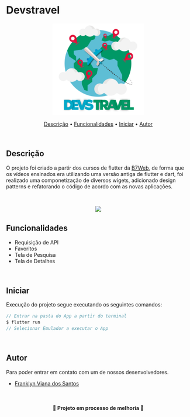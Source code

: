 # Devstravel

<p align="center"><img src="assets/flutter1_devstravel_logo.png" height="250" width="250"></p>

<p align="center">
 <a href="#description">Descrição</a> •
 <a href="#funcionalidades">Funcionalidades</a> • 
 <a href="#iniciar">Iniciar</a> • 
 <a href="#autor">Autor</a>
</p><br>

## Descrição

O projeto foi criado a partir dos cursos de flutter da <a align="center" href="https://b7web.com.br/fullstack/?gclid=Cj0KCQjwsrWZBhC4ARIsAGGUJupcaXGql2EkWl69UTS7Ss4BpXDDeg1X5hYRAgBy6bzzKgNoOek0WPIaAvDNEALw_wcB&ref=I24108426I">B7Web</a>, de forma que os vídeos ensinados era utilizando uma versão antiga de flutter e dart, foi realizado uma componetização de diversos wigets, adicionado design patterns e refatorando o código de acordo com as novas aplicações.

<br><p align="center"><img src="https://user-images.githubusercontent.com/26207086/192075200-b3bb50d3-4a71-422e-ac97-e14569785a58.gif" width="400"></p>

## Funcionalidades

- Requisição de API
- Favoritos
- Tela de Pesquisa
- Tela de Detalhes

<br>

## Iniciar

Execução do projeto segue executando os seguintes comandos:

```dart
// Entrar na pasta do App a partir do terminal
$ flutter run
// Selecionar Emulador a executar o App
```

<br>

## Autor

Para poder entrar em contato com um de nossos desenvolvedores.

- [Franklyn Viana dos Santos](https://www.linkedin.com/in/franklyn-viana-dos-santos-553314169/)

<br>

<h4 align="center"> 🚧 Projeto em processo de melhoria 🚧 </h4>
